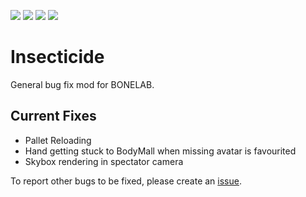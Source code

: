 [![](https://img.shields.io/badge/Source-Insecticide-informational?style=for-the-badge&logo=GitHub)](https://github.com/MillzyDev/Insecticide)
![](https://img.shields.io/github/v/release/MillzyDev/Insecticide?style=for-the-badge)
[![](https://img.shields.io/github/license/MillzyDev/Insecticide?style=for-the-badge)](https://github.com/MillzyDev/Insecticide/blob/master/LICENSE)
[![](https://img.shields.io/badge/Donate-Ko--fi-FF5E5B?style=for-the-badge&logo=Ko-fi)](https://ko-fi.com/millzy)

# Insecticide
General bug fix mod for BONELAB.

## Current Fixes
* Pallet Reloading
* Hand getting stuck to BodyMall when missing avatar is favourited
* Skybox rendering in spectator camera

To report other bugs to be fixed, please create an [issue](https://github.com/MillzyDev/Insecticide/issues).